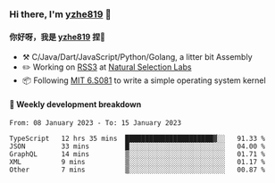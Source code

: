 ### Hi there, I'm [yzhe819](https://github.com/yzhe819) 👋

#### 你好呀，我是 [yzhe819](https://github.com/yzhe819) 捏👋

- :hammer_and_pick: C/Java/Dart/JavaScript/Python/Golang, a litter bit Assembly
- :pencil2: Working on [RSS3](https://github.com/NaturalSelectionLabs/RSS3) at [Natural Selection Labs](https://github.com/NaturalSelectionLabs)
- 📦 Following [MIT 6.S081](https://pdos.csail.mit.edu/6.S081/2020/) to write a simple operating system kernel



#### 📝 Weekly development breakdown

<!--START_SECTION:waka-->

```text
From: 08 January 2023 - To: 15 January 2023

TypeScript   12 hrs 35 mins  ██████████████████████▓░░   91.33 %
JSON         33 mins         █░░░░░░░░░░░░░░░░░░░░░░░░   04.00 %
GraphQL      14 mins         ▒░░░░░░░░░░░░░░░░░░░░░░░░   01.71 %
XML          9 mins          ▒░░░░░░░░░░░░░░░░░░░░░░░░   01.17 %
Other        7 mins          ▒░░░░░░░░░░░░░░░░░░░░░░░░   00.87 %
```

<!--END_SECTION:waka-->



